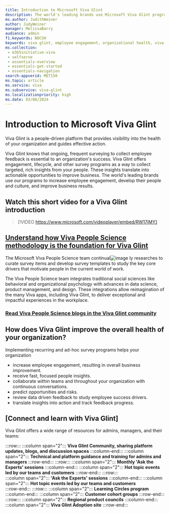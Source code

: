 ```yaml
---
title: Introduction to Microsoft Viva Glint 
description: The world's leading brands use Microsoft Viva Glint programs to increase employee engagement, develop their people and culture, and improve business results. 
ms.author: JudithWeiner
author: JudyWeiner
manager: MelissaBarry
audience: admin
f1.keywords: NOCSH
keywords: viva glint, employee engagement, organizational health, viva glint history
ms.collection: 
 - m365initiative-viva
 - selfserve
 - essentials-overview
 - essentials-get-started
 - essentials-navigation
search-appverid: MET150
ms.topic: article
ms.service: viva
ms.subservice: viva-glint
ms.localizationpriority: high
ms.date: 03/08/2024
---
```


# Introduction to Microsoft Viva Glint

Viva Glint is a people-driven platform that provides visibility into the health of your organization and guides effective action. 

Viva Glint knows that ongoing, frequent surveying to collect employee feedback is essential to an organization's success. Viva Glint offers engagement, lifecycle, and other survey programs as a way to collect targeted, rich insights from your people. These insights translate into actionable opportunities to improve business. The world's leading brands use our programs to increase employee engagement, develop their people and culture, and improve business results.

## Watch this short video for a Viva Glint introduction 

> [!VIDEO https://www.microsoft.com/videoplayer/embed/RW17jMY]

## [Understand how Viva People Science methodology is the foundation for Viva Glint](https://go.microsoft.com/fwlink/?linkid=2240415)

The Microsoft Viva People Science team continual![image](https://github.com/MicrosoftDocs/Viva-pr/assets/141166658/6f021fe0-f041-40a3-b584-06955764e582)
ly researches to curate survey items and develop survey templates to study the key core drivers that motivate people in the current world of work.

The Viva People Science team integrates traditional social sciences like behavioral and organizational psychology with advances in data science, product management, and design. These integrations allow reimagination of the many Viva apps, including Viva Glint, to deliver exceptional and impactful experiences in the workplace.

### [Read Viva People Science blogs in the Viva Glint community](https://techcommunity.microsoft.com/t5/microsoft-viva-blog/bg-p/MicrosoftVivaBlog)

## How does Viva Glint improve the overall health of your organization?

Implementing recurring and ad-hoc survey programs helps your organization 

- increase employee engagement, resulting in overall business improvement.
- receive fast, focused people insights.
- collaborate within teams and throughout your organization with continuous conversations.
- predict opportunities and risks.
- review data driven feedback to study employee success drivers.
- translate insights into action and track feedback progress.

## [Connect and learn with Viva Glint]

Viva Glint offers a wide range of resources for admins, managers, and their teams:

:::row:::
   :::column span="2":::
   **Viva Glint Community, sharing platform updates, blogs, and discussion spaces**
   :::column-end:::
   :::column span="2":::
   **Technical and platform guidance and training for admins and managers**
:::row-end:::
:::row:::
   :::column span="2":::
   **Monthly 'Ask the Experts' sessions**
   :::column-end:::
   :::column span="2":::
   **Hot topic events led by our teams and customers**
:::row-end:::
:::row:::  
   :::column span="2":::
   **'Ask the Experts' sessions**
   :::column-end:::
   :::column span="2":::
   **Hot topic events led by our teams and customers**  
:::row-end:::
:::row:::
   :::column span="2":::
   **Learning Circles program**
   :::column-end:::
   :::column span="2":::
   **Customer cohort groups**
:::row-end:::   
:::row:::
   :::column span="2":::
   **Regional product councils**
   :::column-end:::
   :::column span="2":::
   **Viva Glint Adoption site** 
:::row-end:::   
      
     

